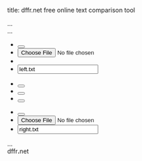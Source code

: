 title:       dffr.net free online text comparison tool

<div>
    <div id="fullview">
        <div id="window">...</div>
        <div id="minimap">...</div>
    </div>
    <div id="editor">
        <div id="menu" class="row">
            <div class="col-xs-5">
                <ul class="list-unstyled text-center">
                    <li class="pull-left"><button id="left-trash" alt="Clear Left" type="button" class="btn btn-sm btn-danger" data-toggle="tooltip" data-placement="bottom" title="Clear Left"><i class="icon-trash"></i></button></li>
                    <li class="pull-left"><span id="left-open" alt="Load Left" class="btn btn-sm btn-info btn-file" data-toggle="tooltip" data-placement="bottom" title="Load Left"><i class="icon-folder-open"></i><input type="file"></span></li>
                    <li class="pull-left"><a download="left.txt" id="left-save"  alt="Save Left" class="btn btn-sm btn-success btn-save" data-toggle="tooltip" data-placement="bottom" title="Save Left"><i class="icon-save-floppy"></i></a></li>
                    <li class=""><input id="left-name" type="text" value="left.txt" data-toggle="tooltip" data-placement="bottom" title="Left Filename"></li>
                </ul>
            </div>
            <div class="col-xs-2">
                <ul class="list-unstyled list-inline text-center">
                    <li><button id="highlight" alt="Toggle Highlighting" type="button" class="btn btn-sm btn-warning" data-toggle="tooltip" data-placement="bottom" title="Toggle Highlighting"><i class="icon-marker"></i></button></li>
                    <li><button id="switch" alt="Switch Left/Right" type="button" class="btn btn-sm btn-primary" data-toggle="tooltip" data-placement="bottom" title="Switch Left/Right"><i class="icon-refresh"></i></button></li>
                    <li><button id="linecount" alt="Toggle&nbsp;Line&nbsp;Count" type="button" class="btn btn-sm btn-warning" data-toggle="tooltip" data-placement="bottom" title="Toggle&nbsp;Line&nbsp;Count"><i class="icon-numberlist"></i></button></li>
                </ul>
            </div>
            <div class="col-xs-5">
                <ul class="list-unstyled text-center">
                    <li class="pull-right"><button id="right-trash" alt="Clear Right" type="button" class="btn btn-sm btn-danger" data-toggle="tooltip" data-placement="bottom" title="Clear&nbsp;Right"><i class="icon-trash"></i></button></li>
                    <li class="pull-right"><span id="right-open"  alt="Load Right" class="btn btn-sm btn-info btn-file" data-toggle="tooltip" data-placement="bottom" title="Load&nbsp;Right"><i class="icon-folder-open"></i><input type="file"></span></li>
                    <li class=""><input id="right-name" type="text" value="right.txt" data-toggle="tooltip" data-placement="bottom" title="Right Filename"></li>
                </ul>
            </div>
        </div>
        <div class="row">
            <div id="comparer">...</div>
        </div>
    </div>
    <div id="logo-bg"><span class="text-warning">dffr</span><span class="text-info"><strong>.</strong></span><span class="text-success">net</span></div>
</div>
